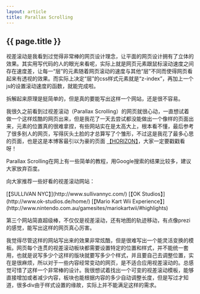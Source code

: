 ```yaml
---
layout: article
title: Parallax Scrolling
---
```

<h2>{{ page.title }}</h2>

视差滚动是我看到过觉得非常棒的网页设计理念，让平面的网页设计拥有了立体的效果。其实用写代码的人的眼光来看呢，实际上就是网页元素跟鼠标滚动速度之间存在速度差，让每一“层”的元素随着网页滚动的速度与其他“层”不同而使得网页看起来有透视的效果。而实际上决定“层”的css样式元素就是“z-index”，再加上一个js的设置滚动速度的函数，就能完成啦。

拆解起来原理是挺简单的，但是真的要能写出这样一个网站，还是很不容易。

我很久之前看到过视差滚动（Parallax Scrolling）的网页就很心动，一直想试着做一个这样炫酷的网页出来，但是我花了一天去尝试都没能做出一个像样的页面出来，元素的位置真的很难拿捏，有些网站实在是太高大上，根本看不懂，最后参考了很多别人的网页，写得灰头土脸的才总算写了个雏形，不过这是我花了最多心思的页面，也是这是本博客最引以为豪的页面 <a href="{{ site.baseurl }}/horizon.html">【HORIZON】</a>，大家一定要戳戳看呀！

Parallax Scrolling在网上有一些简单的教程，用Google搜索的结果比较多，建议大家放弃百度。

<p>向大家推荐一些好看的视差滚动网站：</p>
<span class = "link">[【SULLIVAN NYC】](http://www.sullivannyc.com/)
	[【OK Studios】](http://www.ok-studios.de/home/)
	[【Mario Kart Wii Experience】](http://www.nintendo.com.au/gamesites/mariokartwii/#highlights)
</span>

第三个网站简直超级棒，不仅仅是视差滚动，还有地图的轨迹移动，有点像prezi的感觉，能写出这样的网页真心厉害。

我觉得尽管这样的网站写出来的效果非常炫酷，但是很难写出一个能灵活变换的模板。网页每个连贯的视差滚动板块都需要设置特定的位置和样式，并不能统一套用，也就是说写多少个这样的版块就要写多少个样式，并且要自己去调整位置，实在是很麻烦，所以对于一些内容经常变动的网页，是不适合应用视差滚动的。总感觉可惜了这样一个非常棒的设计。我很想试着找出一个可变的视差滚动模板，能够直接增加或者减少内容，板块也能根据内容的多少自动调整长度，但是写过才知道，很多div由于样式设置的缘故，实际上并不能满足这样的需求。